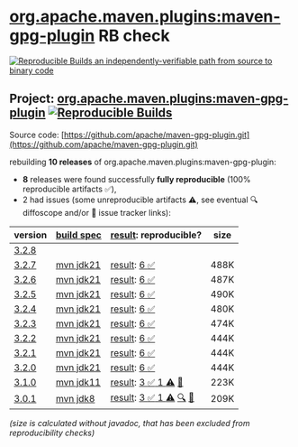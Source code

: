 [org.apache.maven.plugins:maven-gpg-plugin](https://central.sonatype.com/artifact/org.apache.maven.plugins/maven-gpg-plugin/versions) RB check
=======

[![Reproducible Builds](https://reproducible-builds.org/images/logos/rb.svg) an independently-verifiable path from source to binary code](https://reproducible-builds.org/)

## Project: [org.apache.maven.plugins:maven-gpg-plugin](https://central.sonatype.com/artifact/org.apache.maven.plugins/maven-gpg-plugin/versions) [![Reproducible Builds](https://img.shields.io/endpoint?url=https://raw.githubusercontent.com/jvm-repo-rebuild/reproducible-central/master/content/org/apache/maven/plugins/maven-gpg-plugin/badge.json)](https://github.com/jvm-repo-rebuild/reproducible-central/blob/master/content/org/apache/maven/plugins/maven-gpg-plugin/README.md)

Source code: [https://github.com/apache/maven-gpg-plugin.git](https://github.com/apache/maven-gpg-plugin.git)

rebuilding **10 releases** of org.apache.maven.plugins:maven-gpg-plugin:
- **8** releases were found successfully **fully reproducible** (100% reproducible artifacts :white_check_mark:),
- 2 had issues (some unreproducible artifacts :warning:, see eventual :mag: diffoscope and/or :memo: issue tracker links):

| version | [build spec](/BUILDSPEC.md) | [result](https://reproducible-builds.org/docs/jvm/): reproducible? | size |
| -- | --------- | ------ | -- |
| [3.2.8](https://central.sonatype.com/artifact/org.apache.maven.plugins/maven-gpg-plugin/3.2.8/pom) | | | |
| [3.2.7](https://central.sonatype.com/artifact/org.apache.maven.plugins/maven-gpg-plugin/3.2.7/pom) | [mvn jdk21](maven-gpg-plugin-3.2.7.buildspec) | [result](maven-gpg-plugin-3.2.7.buildinfo): [6 :white_check_mark: ](maven-gpg-plugin-3.2.7.buildcompare) | 488K |
| [3.2.6](https://central.sonatype.com/artifact/org.apache.maven.plugins/maven-gpg-plugin/3.2.6/pom) | [mvn jdk21](maven-gpg-plugin-3.2.6.buildspec) | [result](maven-gpg-plugin-3.2.6.buildinfo): [6 :white_check_mark: ](maven-gpg-plugin-3.2.6.buildcompare) | 487K |
| [3.2.5](https://central.sonatype.com/artifact/org.apache.maven.plugins/maven-gpg-plugin/3.2.5/pom) | [mvn jdk21](maven-gpg-plugin-3.2.5.buildspec) | [result](maven-gpg-plugin-3.2.5.buildinfo): [6 :white_check_mark: ](maven-gpg-plugin-3.2.5.buildcompare) | 490K |
| [3.2.4](https://central.sonatype.com/artifact/org.apache.maven.plugins/maven-gpg-plugin/3.2.4/pom) | [mvn jdk21](maven-gpg-plugin-3.2.4.buildspec) | [result](maven-gpg-plugin-3.2.4.buildinfo): [6 :white_check_mark: ](maven-gpg-plugin-3.2.4.buildcompare) | 480K |
| [3.2.3](https://central.sonatype.com/artifact/org.apache.maven.plugins/maven-gpg-plugin/3.2.3/pom) | [mvn jdk21](maven-gpg-plugin-3.2.3.buildspec) | [result](maven-gpg-plugin-3.2.3.buildinfo): [6 :white_check_mark: ](maven-gpg-plugin-3.2.3.buildcompare) | 474K |
| [3.2.2](https://central.sonatype.com/artifact/org.apache.maven.plugins/maven-gpg-plugin/3.2.2/pom) | [mvn jdk21](maven-gpg-plugin-3.2.2.buildspec) | [result](maven-gpg-plugin-3.2.2.buildinfo): [6 :white_check_mark: ](maven-gpg-plugin-3.2.2.buildcompare) | 444K |
| [3.2.1](https://central.sonatype.com/artifact/org.apache.maven.plugins/maven-gpg-plugin/3.2.1/pom) | [mvn jdk21](maven-gpg-plugin-3.2.1.buildspec) | [result](maven-gpg-plugin-3.2.1.buildinfo): [6 :white_check_mark: ](maven-gpg-plugin-3.2.1.buildcompare) | 444K |
| [3.2.0](https://central.sonatype.com/artifact/org.apache.maven.plugins/maven-gpg-plugin/3.2.0/pom) | [mvn jdk21](maven-gpg-plugin-3.2.0.buildspec) | [result](maven-gpg-plugin-3.2.0.buildinfo): [6 :white_check_mark: ](maven-gpg-plugin-3.2.0.buildcompare) | 444K |
| [3.1.0](https://central.sonatype.com/artifact/org.apache.maven.plugins/maven-gpg-plugin/3.1.0/pom) | [mvn jdk11](maven-gpg-plugin-3.1.0.buildspec) | [result](maven-gpg-plugin-3.1.0.buildinfo): [3 :white_check_mark:  1 :warning:](maven-gpg-plugin-3.1.0.buildcompare) [:memo:](https://issues.apache.org/jira/browse/MGPG-98) | 223K |
| [3.0.1](https://central.sonatype.com/artifact/org.apache.maven.plugins/maven-gpg-plugin/3.0.1/pom) | [mvn jdk8](maven-gpg-plugin-3.0.1.buildspec) | [result](maven-gpg-plugin-3.0.1.buildinfo): [3 :white_check_mark:  1 :warning:](maven-gpg-plugin-3.0.1.buildcompare) [:mag:](maven-gpg-plugin-3.0.1.diffoscope) [:memo:](https://issues.apache.org/jira/browse/MGPG-98) | 209K |

<i>(size is calculated without javadoc, that has been excluded from reproducibility checks)</i>
